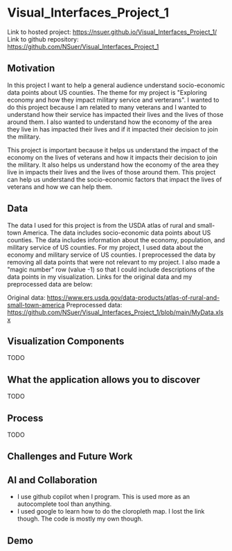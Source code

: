 # Visual_Interfaces_Project_1

Link to hosted project: https://nsuer.github.io/Visual_Interfaces_Project_1/
Link to github repository: https://github.com/NSuer/Visual_Interfaces_Project_1

## Motivation
In this project I want to help a general audience understand socio-economic data points about US counties. The theme for my project is "Exploring economy and how they impact military service and verterans". I wanted to do this project because I am related to many veterans and I wanted to understand how their service has impacted their lives and the lives of those around them. I also wanted to understand how the economy of the area they live in has impacted their lives and if it impacted their decision to join the military.

This project is important because it helps us understand the impact of the economy on the lives of veterans and how it impacts their decision to join the military. It also helps us understand how the economy of the area they live in impacts their lives and the lives of those around them. This project can help us understand the socio-economic factors that impact the lives of veterans and how we can help them.

## Data
The data I used for this project is from the USDA atlas of rural and small-town America. The data includes socio-economic data points about US counties. The data includes information about the economy, population, and military service of US counties. For my project, I used data about the economy and military service of US counties. I preprocessed the data by removing all data points that were not relevant to my project. I also made a "magic number" row (value -1) so that I could include descriptions of the data points in my visualization.
Links for the original data and my preprocessed data are below:

Original data: https://www.ers.usda.gov/data-products/atlas-of-rural-and-small-town-america
Preprocessed data: https://github.com/NSuer/Visual_Interfaces_Project_1/blob/main/MyData.xlsx

## Visualization Components
TODO

## What the application allows you to discover
TODO

## Process
TODO

## Challenges and Future Work

## AI and Collaboration
- I use github copilot when I program. This is used more as an autocomplete tool than anything.
- I used google to learn how to do the cloropleth map. I lost the link though. The code is mostly my own though.

## Demo

